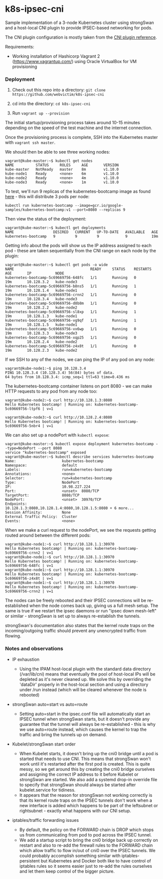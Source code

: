 # k8s-ipsec-cni

Sample implementation of a 3-node Kubernetes cluster using strongSwan and a host-local CNI plugin to provide IPSEC-based networking for pods.

The CNI plugin configuration is mostly taken from the [CNI plugin reference](https://github.com/containernetworking/cni/blob/master/SPEC.md
).

Requirements:
- Working installation of Hashicorp Vagrant 2 (https://www.vagrantup.com/) using Oracle VirtualBox for VM provisioning


### Deployment

1. Check out this repo into a directory: ```git clone https://github.com/webvictim/k8s-ipsec-cni```

2. cd into the directory: ```cd k8s-ipsec-cni```

3. Run ```vagrant up --provision```

The initial startup/provisioning process takes around 10-15 minutes depending on the speed of the test machine and the internet connection.

Once the provisioning process is complete, SSH into the Kubernetes master with ```vagrant ssh master```.

We should then be able to see three working nodes:

```
vagrant@kube-master:~$ kubectl get nodes
NAME          STATUS     ROLES     AGE       VERSION
kube-master   NotReady   master    8m        v1.10.0
kube-node1    Ready      <none>    6m        v1.10.0
kube-node2    Ready      <none>    4m        v1.10.0
kube-node3    Ready      <none>    1m        v1.10.0
```

To test, we'll run 9 replicas of the kubernetes-bootcamp image as found [here](https://console.cloud.google.com/gcr/images/google-samples/GLOBAL) - this will distribute 3 pods per node:

```
kubectl run kubernetes-bootcamp --image=gcr.io/google-samples/kubernetes-bootcamp:v1 --port=8080 --replicas 9
```

Then view the status of the deployment:

```
vagrant@kube-master:~$ kubectl get deployments
NAME                  DESIRED   CURRENT   UP-TO-DATE   AVAILABLE   AGE
kubernetes-bootcamp   9         9         9            9           19m
```

Getting info about the pods will show us the IP address assigned to each pod - these are taken sequentially from the CNI range on each node by the plugin:

```
vagrant@kube-master:~$ kubectl get pods -o wide
NAME                                   READY     STATUS    RESTARTS   AGE       IP           NODE
kubernetes-bootcamp-5c69669756-648fc   1/1       Running   0          19m       10.128.3.2   kube-node3
kubernetes-bootcamp-5c69669756-b8ns5   1/1       Running   1          19m       10.128.1.4   kube-node1
kubernetes-bootcamp-5c69669756-crnn2   1/1       Running   0          19m       10.128.3.4   kube-node3
kubernetes-bootcamp-5c69669756-d8b8m   1/1       Running   0          19m       10.128.2.2   kube-node2
kubernetes-bootcamp-5c69669756-sl8xp   1/1       Running   1          19m       10.128.1.3   kube-node1
kubernetes-bootcamp-5c69669756-vg9qf   1/1       Running   1          19m       10.128.1.5   kube-node1
kubernetes-bootcamp-5c69669756-vx6wp   1/1       Running   0          19m       10.128.3.3   kube-node3
kubernetes-bootcamp-5c69669756-xqp25   1/1       Running   0          19m       10.128.2.4   kube-node2
kubernetes-bootcamp-5c69669756-z4x8t   1/1       Running   0          19m       10.128.2.3   kube-node2
```

If we SSH to any of the nodes, we can ping the IP of any pod on any node:

```
vagrant@kube-node1:~$ ping 10.128.3.4
PING 10.128.3.4 (10.128.3.4) 56(84) bytes of data.
64 bytes from 10.128.3.4: icmp_seq=1 ttl=63 time=0.436 ms
```

The kubernetes-bootcamp container listens on port 8080 - we can make HTTP requests to any pod from any node too:

```
vagrant@kube-node2:~$ curl http://10.128.1.3:8080
Hello Kubernetes bootcamp! | Running on: kubernetes-bootcamp-5c69669756-ltpf6 | v=1

vagrant@kube-node3:~$ curl http://10.128.2.4:8080
Hello Kubernetes bootcamp! | Running on: kubernetes-bootcamp-5c69669756-5nbr4 | v=1
```

We can also set up a nodePort with ```kubectl expose```:

```
vagrant@kube-master:~$ kubectl expose deployment kubernetes-bootcamp --type=NodePort --port 8080
service "kubernetes-bootcamp" exposed
vagrant@kube-master:~$ kubectl describe services kubernetes-bootcamp
Name:                     kubernetes-bootcamp
Namespace:                default
Labels:                   run=kubernetes-bootcamp
Annotations:              <none>
Selector:                 run=kubernetes-bootcamp
Type:                     NodePort
IP:                       10.98.227.224
Port:                     <unset>  8080/TCP
TargetPort:               8080/TCP
NodePort:                 <unset>  30970/TCP
Endpoints:                10.128.1.3:8080,10.128.1.4:8080,10.128.1.5:8080 + 6 more...
Session Affinity:         None
External Traffic Policy:  Cluster
Events:                   <none>
```

When we make a curl request to the nodePort, we see the requests getting routed around between the different pods:

```
vagrant@kube-node1:~$ curl http://10.128.1.1:30970
Hello Kubernetes bootcamp! | Running on: kubernetes-bootcamp-5c69669756-crnn2 | v=1
vagrant@kube-node1:~$ curl http://10.128.1.1:30970
Hello Kubernetes bootcamp! | Running on: kubernetes-bootcamp-5c69669756-648fc | v=1
vagrant@kube-node1:~$ curl http://10.128.1.1:30970
Hello Kubernetes bootcamp! | Running on: kubernetes-bootcamp-5c69669756-z4x8t | v=1
vagrant@kube-node1:~$ curl http://10.128.1.1:30970
Hello Kubernetes bootcamp! | Running on: kubernetes-bootcamp-5c69669756-crnn2 | v=1
```

The nodes can be freely rebooted and their IPSEC connections will be re-established when the node comes back up, giving us a full mesh setup. The same is true if we restart the ipsec daemons or run "ipsec down mesh-left" or similar - strongSwan is set up to always re-establish the tunnels.

strongSwan's documentation also states that the kernel route traps on the incoming/outgoing traffic should prevent any unencrypted traffic from flowing.


### Notes and observations

* IP exhaustion
    * Using the IPAM host-local plugin with the standard data directory (/var/lib/cni) means that eventually the pool of host-local IPs will be depleted as it's never cleaned up. We solve this by overriding the 'dataDir' properly in the host-local section and using a directory under /run instead (which will be cleared whenever the node is rebooted)

* strongSwan auto=start vs auto=route
    * Setting auto=start in the ipsec.conf file will automatically start an IPSEC tunnel when strongSwan starts, but it doesn't provide any guarantee that the tunnel will always be re-established - this is why we use auto=route instead, which causes the kernel to trap the traffic and bring the tunnels up on demand.

* Kubelet/strongSwan start order
    * When Kubelet starts, it doesn't bring up the cni0 bridge until a pod is started that needs to use CNI. This means that strongSwan won't work until it's restarted after the first pod is created. This is quite messy, so we get around this by creating the cni0 bridge ourselves and assigning the correct IP address to it before Kubelet or strongSwan are started. We also add a systemd drop-in override file to specify that strongSwan should always be started after kubelet.service for tidiness.
    * It appears that the reason for strongSwan not working correctly is that its kernel route traps on the IPSEC tunnels don't work when a new interface is added which happens to be part of the leftsubnet or rightsubnet - exactly what happens with our CNI setup.

* iptables/traffic forwarding issues
    * By default, the policy on the FORWARD chain is DROP which stops us from communicating from pod to pod across the IPSEC tunnel.
    * We add a startup script to bring the cni0 bridge back up correctly on restart and also to re-add the firewall rules to the FORWARD chain which allow traffic to flow in/out of cni0 over the IPSEC tunnels. We could probably accomplish something similar with iptables-persistent but Kubernetes and Docker both like to have control of iptables rules so it seems easier just to re-add the rules ourselves and let them keep control of the bigger picture.

